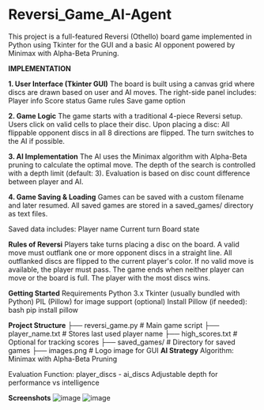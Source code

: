 # Reversi_Game_AI-Agent
This project is a full-featured Reversi (Othello) board game implemented in Python using Tkinter for the GUI and a basic AI opponent powered by Minimax with Alpha-Beta Pruning.

**IMPLEMENTATION**

**1. User Interface (Tkinter GUI)**
The board is built using a canvas grid where discs are drawn based on user and AI moves.
The right-side panel includes:
Player info
Score status
Game rules
Save game option

**2. Game Logic**
The game starts with a traditional 4-piece Reversi setup.
Users click on valid cells to place their disc.
Upon placing a disc:
All flippable opponent discs in all 8 directions are flipped.
The turn switches to the AI if possible.

**3. AI Implementation**
The AI uses the Minimax algorithm with Alpha-Beta pruning to calculate the optimal move. The depth of the search is controlled with a depth limit (default: 3). Evaluation is based on disc count difference between player and AI.

**4. Game Saving & Loading**
Games can be saved with a custom filename and later resumed.
All saved games are stored in a saved_games/ directory as text files.

Saved data includes:
Player name
Current turn
Board state

**Rules of Reversi**
Players take turns placing a disc on the board.
A valid move must outflank one or more opponent discs in a straight line.
All outflanked discs are flipped to the current player's color.
If no valid move is available, the player must pass.
The game ends when neither player can move or the board is full.
The player with the most discs wins.

**Getting Started**
Requirements
Python 3.x
Tkinter (usually bundled with Python)
PIL (Pillow) for image support (optional)
Install Pillow (if needed): bash
pip install pillow

**Project Structure**
├── reversi_game.py           # Main game script
├── player_name.txt           # Stores last used player name
├── high_scores.txt           # Optional for tracking scores
├── saved_games/              # Directory for saved games
├── images.png                # Logo image for GUI
**AI Strategy**
Algorithm: Minimax with Alpha-Beta Pruning

Evaluation Function: player_discs - ai_discs
Adjustable depth for performance vs intelligence

**Screenshots**
![image](https://github.com/user-attachments/assets/805b0e0c-8f38-4888-acdd-b8c88f245eb1)
![image](https://github.com/user-attachments/assets/f87e4737-f587-46d8-b099-a20074550fd3)




